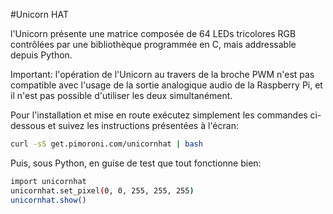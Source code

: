<!--
---
name: Unicorn HAT
class: board
type: Tous
formfactor: HAT
manufacturer: Pimoroni
image: 'image.png'
url: http://shop.pimoroni.com/products/unicorn-hat
buy: http://shop.pimoroni.com/products/unicorn-hat
description: une matrice 8x8 de LEDs RGB
github: https://github.com/pimoroni/unicornhat
install:
  'apt':
    - 'python-dev'
    - 'python3-dev'
  'python':
    - 'unicornhat'
  'python3':
    - 'unicornhat'
  'examples': 'python/examples/'
pincount: 40
pin:
  '12':
    name: données
    direction: output
    mode: pwm
    active: high
    description: WS2812 Data
-->
#Unicorn HAT

l'Unicorn présente une matrice composée de 64 LEDs tricolores RGB contrôlées par une bibliothèque programmée en C, mais addressable depuis Python.

Important: l'opération de l'Unicorn au travers de la broche PWM n'est pas compatible avec l'usage de la sortie analogique audio de la Raspberry Pi, et il n'est pas possible d'utiliser les deux simultanément.

Pour l'installation et mise en route exécutez simplement les commandes ci-dessous et suivez les instructions présentées à l'écran:

```bash
curl -sS get.pimoroni.com/unicornhat | bash
```

Puis, sous Python, en guise de test que tout fonctionne bien:

```bash
import unicornhat
unicornhat.set_pixel(0, 0, 255, 255, 255)
unicornhat.show()
```

